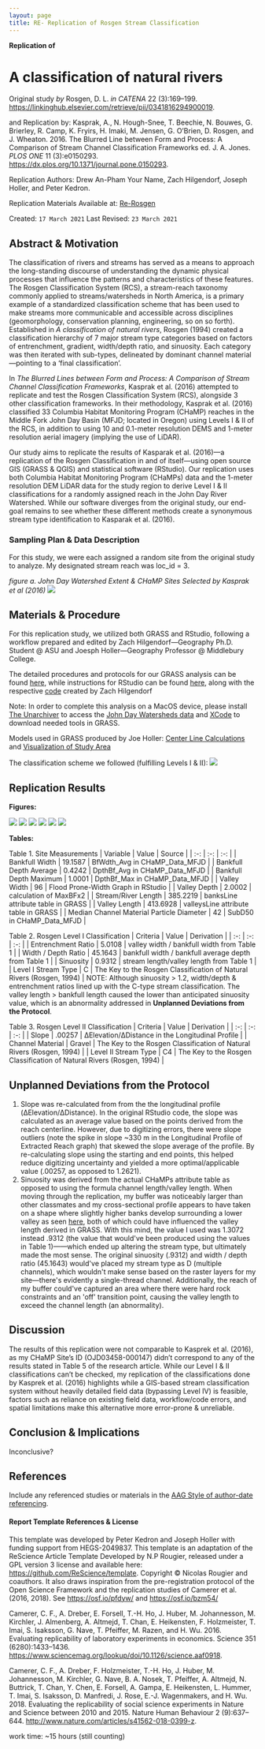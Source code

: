 ```yaml
---
layout: page
title: RE- Replication of Rosgen Stream Classification
---
```



**Replication of**
# A classification of natural rivers

Original study *by* Rosgen, D. L.
*in* *CATENA* 22 (3):169–199. https://linkinghub.elsevier.com/retrieve/pii/0341816294900019.

and Replication by: Kasprak, A., N. Hough-Snee, T. Beechie, N. Bouwes, G. Brierley, R. Camp, K. Fryirs, H. Imaki, M. Jensen, G. O’Brien, D. Rosgen, and J. Wheaton. 2016. The Blurred Line between Form and Process: A Comparison of Stream Channel Classification Frameworks ed. J. A. Jones. *PLOS ONE* 11 (3):e0150293. https://dx.plos.org/10.1371/journal.pone.0150293.

Replication Authors: Drew An-Pham
Your Name, Zach Hilgendorf, Joseph Holler, and Peter Kedron.

Replication Materials Available at: [Re-Rosgen](https://github.com/daptx/RE-rosgen)

Created: `17 March 2021`
Last Revised: `23 March 2021`

## Abstract & Motivation

The classification of rivers and streams has served as a means to approach the long-standing discourse of understanding the dynamic physical processes that influence the patterns and characteristics of these features. The Rosgen Classification System (RCS), a stream-reach taxonomy commonly applied to streams/watersheds in North America, is a primary example of a standardized classification scheme that has been used to make streams more communicable and accessible across disciplines (geomorphology, conservation planning, engineering, so on so forth). Established in *A classification of natural rivers*, Rosgen (1994) created a classification hierarchy of 7 major stream type categories based on factors of entrenchment, gradient, width/depth ratio, and sinuosity. Each category was then iterated with sub-types, delineated by dominant channel material—pointing to a ‘final classification’.

In *The Blurred Lines between Form and Process: A Comparison of Stream Channel Classification Frameworks*, Kasprak et al. (2016) attempted to replicate and test the Rosgen Classification System (RCS), alongside 3 other classification frameworks. In their methodology, Kasprak et al. (2016) classified 33 Columbia Habitat Monitoring Program (CHaMP) reaches in the Middle Fork John Day Basin (MFJD; located in Oregon) using Levels I & II of the RCS, in addition to using 10 and 0.1-meter resolution DEMS and 1-meter resolution aerial imagery (implying the use of LiDAR).

Our study aims to replicate the results of Kasparak et al. (2016)—a replication of the Rosgen Classification in and of itself—using open source GIS (GRASS & QGIS) and statistical software (RStudio). Our replication uses both Columbia Habitat Monitoring Program (CHaMPs) data and the 1-meter resolution DEM LiDAR data for the study region to derive Level I & II classifications for a randomly assigned reach in the John Day River Watershed. While our software diverges from the original study, our end-goal remains to see whether these different methods create a synonymous stream type identification to Kasparak et al. (2016).

### Sampling Plan & Data Description

For this study, we were each assigned a random site from the original study to analyze. My designated stream reach was loc_id = 3.

*figure a. John Day Watershed Extent & CHaMP Sites Selected by Kasprak et al (2016)*
![](assets/sample.png)

## Materials & Procedure
For this replication study, we utilized both GRASS and RStudio, following a workflow prepared and edited by Zach Hilgendorf—Geography Ph.D. Student @ ASU and Joesph Holler—Geography Professor @ Middlebury College.

The detailed procedures and protocols for our GRASS analysis can be found [here](https://github.com/daptx/RE-rosgen/blob/main/procedure/protocols/1-Research_Protocol_GRASS.pdf), while instructions for RStudio can be found [here](https://github.com/daptx/RE-rosgen/blob/main/procedure/protocols/3-Classifying.pdf), along with the respective [code](assets/2-ProfileViewer.Rmd) created by Zach Hilgendorf

Note: In order to complete this analysis on a MacOS device, please install [The Unarchiver](https://theunarchiver.com/) to access the [John Day Watersheds data](assets/JohnDayWShed) and [XCode](https://developer.apple.com/download/more/?=for%20Xcode) to download needed tools in GRASS.

Models used in GRASS produced by Joe Holler:
[Center Line Calculations](assets/center_line_length.gxm) and [Visualization of Study Area](assets/visualize.gxm)

The classification scheme we followed (fulfilling Levels I & II):
![](assets/rosgen-class.png)

## Replication Results

**Figures:**

![](assets/shaded-elevation.png)
![](assets/slope.png)
![](assets/bank-centerline.png)
![](assets/valley-centerline.png)
![](assets/long-profile.png)
![](assets/cross-section.png)


**Tables:**

Table 1. Site Measurements
| Variable | Value | Source |
| :-: | :-: | :-: |
| Bankfull Width | 19.1587 | BfWdth_Avg in CHaMP_Data_MFJD |
| Bankfull Depth Average | 0.4242 | DpthBf_Avg in CHaMP_Data_MFJD |
| Bankfull Depth Maximum | 1.0001 | DpthBf_Max in CHaMP_Data_MFJD |
| Valley Width | 96 | Flood Prone-Width Graph in RStudio |
| Valley Depth | 2.0002 | calculation of MaxBFx2 |
| Stream/River Length | 385.2219 | banksLine attribute table in GRASS |
| Valley Length | 413.6928 | valleysLine attribute table in GRASS |
| Median Channel Material Particle Diameter | 42 | SubD50 in CHaMP_Data_MFJD |

Table 2. Rosgen Level I Classification
| Criteria | Value | Derivation |
| :-: | :-: | :-: |
| Entrenchment Ratio | 5.0108 | valley width / bankfull width from Table 1 |
| Width / Depth Ratio | 45.1643 | bankfull width / bankfull average depth from Table 1 |
| Sinuosity | 0.9312 | stream length/valley length from Table 1 |
| Level I Stream Type | C | The Key to the Rosgen Classification of Natural Rivers (Rosgen, 1994) |
NOTE: Although sinuosity > 1.2, width/depth & entrenchment ratios lined up with the C-type stream classification. The valley length > bankfull length caused the lower than anticipated sinuosity value, which is an abnormality addressed in **Unplanned Deviations from the Protocol**.  

Table 3. Rosgen Level II Classification
| Criteria | Value | Derivation |
| :-: | :-: | :-: |
| Slope | .00257 | ΔElevation/ΔDistance in the Longitudinal Profile |
| Channel Material | Gravel | The Key to the Rosgen Classification of Natural Rivers (Rosgen, 1994) |
| Level II Stream Type | C4 | The Key to the Rosgen Classification of Natural Rivers (Rosgen, 1994) |

## Unplanned Deviations from the Protocol

1. Slope was re-calculated from from the the longitudinal profile (ΔElevation/ΔDistance). In the original RStudio code, the slope was calculated as an average value based on the points derived from the reach centerline. However, due to digitizing errors, there were slope outliers (note the spike in slope ~330 m in the Longitudinal Profile of Extracted Reach graph) that skewed the slope average of the profile. By re-calculating slope using the starting and end points, this helped reduce digitizing uncertainty and yielded a more optimal/applicable value (.00257, as opposed to 1.2621).
2. Sinuosity was derived from the actual CHaMPs attribute table as opposed to using the formula channel length/valley length. When moving through the replication, my buffer was noticeably larger than other classmates and my cross-sectional profile appears to have taken on a shape where slightly higher banks develop surrounding a lower valley as seen [here](https://www.researchgate.net/figure/Natural-levees-exist-along-most-perennial-channels-subject-to-periodic-overbank-flooding_fig4_255619286), both of which could have influenced the valley length derived in GRASS. With this mind, the value I used was 1.3072 instead .9312 (the value that would've been produced using the values in Table 1)——which ended up altering the stream type, but ultimately made the most sense. The original sinuosity (.9312) and width / depth ratio (45.1643) would've placed my stream type as D (multiple channels), which wouldn't make sense based on the raster layers for my site—there's evidently a single-thread channel. Additionally, the reach of my buffer could've captured an area where there were hard rock constraints and an 'off' transition point, causing the valley length to exceed the channel length (an abnormality).

## Discussion

The results of this replication were not comparable to Kasprek et al. (2016), as my CHaMP Site’s ID (OJD03458-000147) didn’t correspond to any of the results stated in Table 5 of the research article. While our Level I & II classifications can’t be checked, my replication of the classifications done by Kasprek et al. (2016) highlights while a GIS-based stream classification system without heavily detailed field data (bypassing Level IV) is feasible, factors such as reliance on existing field data, workflow/code errors, and spatial limitations make this alternative more error-prone & unreliable.

## Conclusion & Implications

Inconclusive?

## References

Include any referenced studies or materials in the [AAG Style of author-date referencing](https://www.tandf.co.uk//journals/authors/style/reference/tf_USChicagoB.pdf).

####  Report Template References & License

This template was developed by Peter Kedron and Joseph Holler with funding support from HEGS-2049837. This template is an adaptation of the ReScience Article Template Developed by N.P Rougier, released under a GPL version 3 license and available here: https://github.com/ReScience/template. Copyright © Nicolas Rougier and coauthors. It also draws inspiration from the pre-registration protocol of the Open Science Framework and the replication studies of Camerer et al. (2016, 2018). See https://osf.io/pfdyw/ and https://osf.io/bzm54/

Camerer, C. F., A. Dreber, E. Forsell, T.-H. Ho, J. Huber, M. Johannesson, M. Kirchler, J. Almenberg, A. Altmejd, T. Chan, E. Heikensten, F. Holzmeister, T. Imai, S. Isaksson, G. Nave, T. Pfeiffer, M. Razen, and H. Wu. 2016. Evaluating replicability of laboratory experiments in economics. Science 351 (6280):1433–1436. https://www.sciencemag.org/lookup/doi/10.1126/science.aaf0918.

Camerer, C. F., A. Dreber, F. Holzmeister, T.-H. Ho, J. Huber, M. Johannesson, M. Kirchler, G. Nave, B. A. Nosek, T. Pfeiffer, A. Altmejd, N. Buttrick, T. Chan, Y. Chen, E. Forsell, A. Gampa, E. Heikensten, L. Hummer, T. Imai, S. Isaksson, D. Manfredi, J. Rose, E.-J. Wagenmakers, and H. Wu. 2018. Evaluating the replicability of social science experiments in Nature and Science between 2010 and 2015. Nature Human Behaviour 2 (9):637–644. http://www.nature.com/articles/s41562-018-0399-z.

work time: ~15 hours (still counting)
